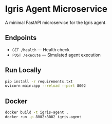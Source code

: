 # Igris Agent Microservice

A minimal FastAPI microservice for the Igris agent.

## Endpoints
- `GET /health` — Health check
- `POST /execute` — Simulated agent execution

## Run Locally
```bash
pip install -r requirements.txt
uvicorn main:app --reload --port 8002
```

## Docker
```bash
docker build -t igris-agent .
docker run -p 8002:8002 igris-agent
``` 